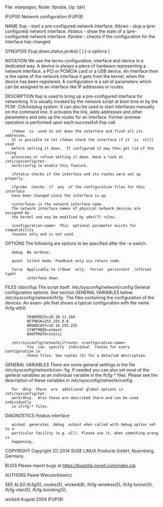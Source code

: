 File: *manpages*,  Node: ifprobe,  Up: (dir)

IFUP(8)                      Network configuration                     IFUP(8)



NAME
       ifup - start a pre-configured network interface.
       ifdown - stop a (pre-configured) network interface.
       ifstatus - show the state of a (pre-configured) network interface.
       ifprobe - checks if the configuration for the interface has changed


SYNOPSIS
       if{up,down,status,probe}   [  <configuration-name>  ]  <interface>  [-o
       options ]


NOTATION
       We use the terms configuration, interface and  device  in  a  dedicated
       way.  A  device  is  always  a piece of hardware representing a network
       interface, a PCI or PCMCIA card or a USB device. An interface  then  is
       the  name  of  the  network interface it gets from the kernel, when the
       device has been registered. A configuration  is  a  set  of  parameters
       which can be assigned to an interface like IP addresses or routes.


DESCRIPTION
       ifup  is used to bring up a pre-configured interface for networking. It
       is usually invoked by the network script at boot time or  by  the  PCM-
       CIA/hotplug  system.   It can also be used to start interfaces manually
       on the command line.  It activates the link, adds addresses  and  other
       parameters and sets up the routes for an interface.
       Former iprenew operation is performed upon each successfull ifup call.

       ifdown  is  used to set down the interface and flush all its addresses.
       It is possible to let ifdown check the interface if it  is  still  used
       before setting it down.  If configured it may then get rid of the using
       processes or refuse setting it down. Have a look at /etc/sysconfig/net-
       work/config to enable this feature.

       ifstatus checks if the interface and its routes were set up properly.

       ifprobe  checks  if  any  of the configuration files for this interface
       have been changed since the interface is up.

       <interface> is the network interface name.
       The network interface names of physical network devices are assigned by
       the kernel and may be modified by udev(7) rules.

       <configuration-name>  This  optional parameter exists for compatibility
       reasons only and is not used.


OPTIONS
       The following are options to be specified after the -o switch.

       debug  Be verbose.

       quiet  Silent mode. Feedback only via return code.

       force  Applicable to ifdown  only.  Forces  persistent  (nfsroot  type)
              interface down.


FILES
       /sbin/ifup
              The script itself.
       /etc/sysconfig/network/config
              General  configuration  options.  See  section GENERAL VARIABLES
              below.
       /etc/sysconfig/network/ifcfg- <configuration-name>
              The files containing the configuration of the devices.  An exam-
              ple that shows a typical configuration with the name ifcfg-eth0:

              IPADDRESS=10.10.11.184
              NETMASK=255.255.0.0
              BROADCAST=10.10.255.255
              STARTMODE=onboot
              BOOTPROTO=static

       /etc/sysconfig/network/ifroute- <configuration-name>
              You  can  specify  individual  routes for every configuration in
              these files. See routes (5) for a detailed description.


GENERAL VARIABLES
       There are some general settings in the file /etc/sysconfig/network/con-
       fig.   If  needed  you can also set most of the general variables as an
       individual variable in the ifcfg-* files.  Please see  the  description
       of these variables in /etc/sysconfig/network/config.

       For  dhcp  there  are  additional global options in /etc/sysconfig/net-
       work/dhcp.  Also these are described there and can be used individually
       in ifcfg-* files.


DIAGNOSTICS
       ifstatus interface

       wicked  generates  debug  output when called with debug option set to a
       particular facility (e.g. all). Please use it, when something wrong  is
       happening.


COPYRIGHT
       Copyright (C) 2014 SUSE LINUX Products GmbH, Nuernberg, Germany.

BUGS
       Please report bugs at <https://bugzilla.novell.com/index.cgi>

AUTHORS
       Pawel Wieczorkiewicz

SEE ALSO
       ifcfg(5),  routes(5),  wicked(8),  ifcfg-wireless(5),  ifcfg-tunnel(5),
       ifcfg-vlan(5), ifcfg-bonding(5),



wicked                            August 2004                          IFUP(8)
